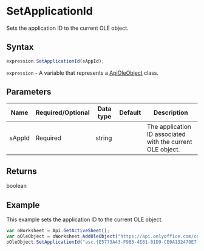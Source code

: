 # SetApplicationId

Sets the application ID to the current OLE object.

## Syntax

```javascript
expression.SetApplicationId(sAppId);
```

`expression` - A variable that represents a [ApiOleObject](../ApiOleObject.md) class.

## Parameters

| **Name** | **Required/Optional** | **Data type** | **Default** | **Description** |
| ------------- | ------------- | ------------- | ------------- | ------------- |
| sAppId | Required | string |  | The application ID associated with the current OLE object. |

## Returns

boolean

## Example

This example sets the application ID to the current OLE object.

```javascript editor-xlsx
var oWorksheet = Api.GetActiveSheet();
var oOleObject = oWorksheet.AddOleObject("https://api.onlyoffice.com/content/img/docbuilder/examples/ole-object-image.png", 130 * 36000, 90 * 36000, "https://youtu.be/SKGz4pmnpgY", "asc.{38E022EA-AD92-45FC-B22B-49DF39746DB4}", 0, 2 * 36000, 4, 3 * 36000);
oOleObject.SetApplicationId("asc.{E5773A43-F9B3-4E81-81D9-CE0A132470E7}");
```
